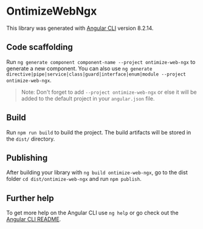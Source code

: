 # OntimizeWebNgx

This library was generated with [Angular CLI](https://github.com/angular/angular-cli) version 8.2.14.

## Code scaffolding

Run `ng generate component component-name --project ontimize-web-ngx` to generate a new component. You can also use `ng generate directive|pipe|service|class|guard|interface|enum|module --project ontimize-web-ngx`.
> Note: Don't forget to add `--project ontimize-web-ngx` or else it will be added to the default project in your `angular.json` file. 

## Build

Run `npm run build` to build the project. The build artifacts will be stored in the `dist/` directory.

## Publishing

After building your library with `ng build ontimize-web-ngx`, go to the dist folder `cd dist/ontimize-web-ngx` and run `npm publish`.

## Further help

To get more help on the Angular CLI use `ng help` or go check out the [Angular CLI README](https://github.com/angular/angular-cli/blob/master/README.md).
